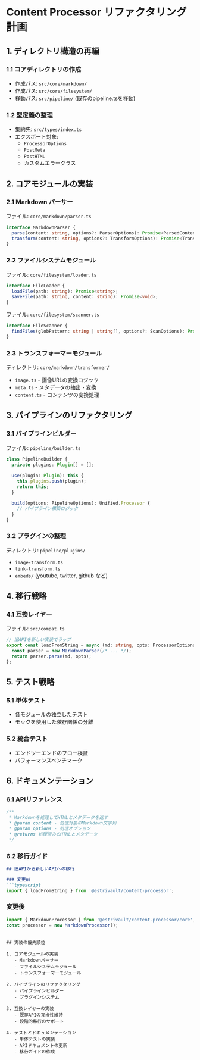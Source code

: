 # Content Processor リファクタリング計画

## 1. ディレクトリ構造の再編

### 1.1 コアディレクトリの作成
- 作成パス: `src/core/markdown/`
- 作成パス: `src/core/filesystem/`
- 移動パス: `src/pipeline/` (既存のpipeline.tsを移動)

### 1.2 型定義の整理
- 集約先: `src/types/index.ts`
- エクスポート対象:
  - `ProcessorOptions`
  - `PostMeta`
  - `PostHTML`
  - カスタムエラークラス

## 2. コアモジュールの実装

### 2.1 Markdown パーサー
ファイル: `core/markdown/parser.ts`
```typescript
interface MarkdownParser {
  parse(content: string, options?: ParserOptions): Promise<ParsedContent>;
  transform(content: string, options?: TransformOptions): Promise<TransformedContent>;
}
```

### 2.2 ファイルシステムモジュール
ファイル: `core/filesystem/loader.ts`
```typescript
interface FileLoader {
  loadFile(path: string): Promise<string>;
  saveFile(path: string, content: string): Promise<void>;
}
```

ファイル: `core/filesystem/scanner.ts`
```typescript
interface FileScanner {
  findFiles(globPattern: string | string[], options?: ScanOptions): Promise<string[]>;
}
```

### 2.3 トランスフォーマーモジュール
ディレクトリ: `core/markdown/transformer/`
- `image.ts` - 画像URLの変換ロジック
- `meta.ts` - メタデータの抽出・変換
- `content.ts` - コンテンツの変換処理

## 3. パイプラインのリファクタリング

### 3.1 パイプラインビルダー
ファイル: `pipeline/builder.ts`
```typescript
class PipelineBuilder {
  private plugins: Plugin[] = [];
  
  use(plugin: Plugin): this {
    this.plugins.push(plugin);
    return this;
  }

  build(options: PipelineOptions): Unified.Processor {
    // パイプライン構築ロジック
  }
}
```

### 3.2 プラグインの整理
ディレクトリ: `pipeline/plugins/`
- `image-transform.ts`
- `link-transform.ts`
- `embeds/` (youtube, twitter, github など)

## 4. 移行戦略

### 4.1 互換レイヤー
ファイル: `src/compat.ts`
```typescript
// 旧APIを新しい実装でラップ
export const loadFromString = async (md: string, opts: ProcessorOptions = {}) => {
  const parser = new MarkdownParser(/* ... */);
  return parser.parse(md, opts);
};
```

## 5. テスト戦略

### 5.1 単体テスト
- 各モジュールの独立したテスト
- モックを使用した依存関係の分離

### 5.2 統合テスト
- エンドツーエンドのフロー検証
- パフォーマンスベンチマーク

## 6. ドキュメンテーション

### 6.1 APIリファレンス
```typescript
/**
 * Markdownを処理してHTMLとメタデータを返す
 * @param content - 処理対象のMarkdown文字列
 * @param options - 処理オプション
 * @returns 処理済みのHTMLとメタデータ
 */
```

### 6.2 移行ガイド
```markdown
## 旧APIから新しいAPIへの移行

### 変更前
```typescript
import { loadFromString } from '@estrivault/content-processor';
```

### 変更後
```typescript
import { MarkdownProcessor } from '@estrivault/content-processor/core';
const processor = new MarkdownProcessor();
```
```

## 実装の優先順位

1. コアモジュールの実装
   - Markdownパーサー
   - ファイルシステムモジュール
   - トランスフォーマーモジュール

2. パイプラインのリファクタリング
   - パイプラインビルダー
   - プラグインシステム

3. 互換レイヤーの実装
   - 既存APIの互換性維持
   - 段階的移行のサポート

4. テストとドキュメンテーション
   - 単体テストの実装
   - APIドキュメントの更新
   - 移行ガイドの作成

